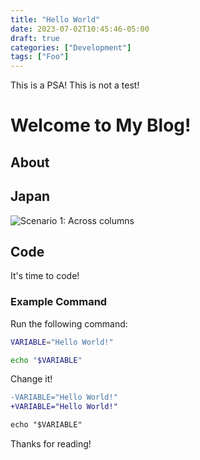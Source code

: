 ```yaml
---
title: "Hello World"
date: 2023-07-02T10:45:46-05:00
draft: true
categories: ["Development"]
tags: ["Foo"]
---
```


This is a PSA! This is not a test!

<!--more-->

# Welcome to My Blog!

## About

## Japan

![Scenario 1: Across columns](/images/nagoya-castle.jpg)

## Code

It's time to code!

###  Example Command

Run the following command:

```bash
VARIABLE="Hello World!"

echo "$VARIABLE"
```

Change it!

```diff
-VARIABLE="Hello World!"
+VARIABLE="Hello World!"

echo "$VARIABLE"
```

Thanks for reading!
